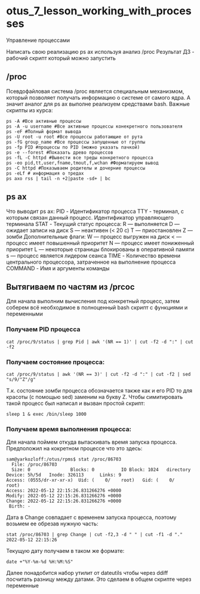# otus_7_lesson_working_with_processes
Управление процессами

Написать свою реализацию ps ax используя анализ /proc
Результат ДЗ - рабочий скрипт который можно запустить

## /proc
Псевдофайловая система /proc является специальным механизмом, который позволяет получать информацию о системе от самого ядра. А значит аналог для ps ax выполне реализуем средствами bash.
Важные скрипты из курса:
```
ps -A #Все активные процессы
ps -A -u username #Все активные процессы конекретного пользователя
ps -eF #Полный формат вывода
ps -U root -u root #Все процессы работающие от рута
ps -fG group_name #Все процессы запущенные от группы
ps -fp PID #процессы по PID (можно указать пачкой)
ps -e --forest #Показать древо процессов
ps -fL -C httpd #Вывести все треды конкретного процесса
ps -eo pid,tt,user,fname,tmout,f,wchan #Форматируем вывод
ps -C httpd #Показываем родителы и дочерние процессы
ps -eLf # информация о тредах
ps axo rss | tail -n +2|paste -sd+ | bc
```
## ps ax
Что выводит ps ax:
PID - Идентификатор процесса
TTY - терминал, с которым связан данный процесс. Идентификатор управляющего терминала
STAT - Текущий статус процесса:
      R — выполняется
      D — ожидает записи на диск
      S — неактивен (< 20 с)
      T — приостановлен
      Z — зомби
          Дополнительные флаги:
            W — процесс выгружен на диск
            < — процесс имеет повышенный приоритет
            N — процесс имеет пониженный приоритет
            L — некоторые страницы блокированы в оперативной памяти
            s — процесс является лидером сеанса
TIME - Количество времени центрального процессора, затраченное на выполнение процесса
COMMAND - Имя и аргументы команды

## Вытягиваем по частям из /prcoc
Для начала выполним вычисления под конкретный процесс, затем соберем всё необходимое в полноценный bash скрипт с функциями и переменными

### Получаем PID процесса
```
cat /proc/9/status | grep Pid | awk '(NR == 1)' | cut -f2 -d ":" | cut -f2
```

### Получаем состояние процесса:
```
cat /proc/9/status | awk '(NR == 3)' | cut -f2 -d ":" | cut -f2 | sed "s/9/"Z"/g"
```
Т.к. состояние зомби процесса обозначается также как и его PID то для красоты (с помощью sed) заменим на букву Z. Чтобы симитировать такой процесс был написал и вызван простой скрипт:
```
sleep 1 & exec /bin/sleep 1000
```

### Получаем время выполнения процесса:
Для начала поймем откуда вытаскивать время запуска процесса. Предположил на кокретном процессе что это здесь:
```
sam@yarkozloff:/otus/rpms$ stat /proc/86703
  File: /proc/86703
  Size: 0               Blocks: 0          IO Block: 1024   directory
Device: 5h/5d   Inode: 326113      Links: 9
Access: (0555/dr-xr-xr-x)  Uid: (    0/    root)   Gid: (    0/    root)
Access: 2022-05-12 22:15:26.831266276 +0000
Modify: 2022-05-12 22:15:26.831266276 +0000
Change: 2022-05-12 22:15:26.831266276 +0000
 Birth: -
```
Дата в Change совпадает с временем запуска процесса, поэтому возьмем ее обрезав нужную часть:
```
stat /proc/86703 | grep Change | cut -f2,3 -d " " | cut -f1 -d "."
2022-05-12 22:15:26
```
Текущую дату получаем в таком же формате:
```
date +"%Y-%m-%d %H:%M:%S"
```
Далее понадобится набор утилит от dateutils чтобы через ddiff посчитать разницу между датами. Это сделаем в общем скрипте через переменные
